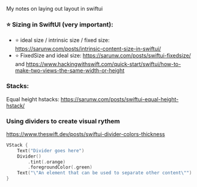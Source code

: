 My notes on laying out layout in swiftui<!--more-->


### ⭐ Sizing in SwiftUI (very important):
- ⭐ ideal size / intrinsic size / fixed size: https://sarunw.com/posts/intrinsic-content-size-in-swiftui/
- ⭐ FixedSize and ideal size: https://sarunw.com/posts/swiftui-fixedsize/ and https://www.hackingwithswift.com/quick-start/swiftui/how-to-make-two-views-the-same-width-or-height

### Stacks:
Equal height hstacks: https://sarunw.com/posts/swiftui-equal-height-hstack/

### Using dividers to create visual rythem 
https://www.theswift.dev/posts/swiftui-divider-colors-thickness
```swift
VStack {
    Text("Divider goes here")
    Divider()
        .tint(.orange)
        .foregroundColor(.green)
    Text("\"An element that can be used to separate other content\"")
}

```